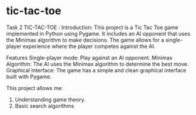 # tic-tac-toe
Task 2
TIC-TAC-TOE :
Introduction:
This project is a Tic Tac Toe game implemented in Python using Pygame. It includes an AI opponent that uses the Minimax algorithm to make decisions. The game allows for a single-player experience where the player competes against the AI.

Features
Single-player mode: Play against an AI opponent.
Minimax Algorithm: The AI uses the Minimax algorithm to determine the best move.
Graphical Interface: The game has a simple and clean graphical interface built with Pygame.

This project allows me:
1. Understanding game theory.
2. Basic search algorithms
